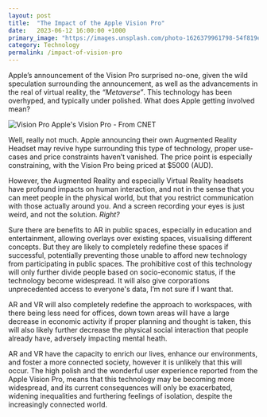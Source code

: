 ```yaml
---
layout: post
title:  "The Impact of the Apple Vision Pro"
date:   2023-06-12 16:00:00 +1000
primary_image: "https://images.unsplash.com/photo-1626379961798-54f819ee896a?ixlib=rb-4.0.3&ixid=M3wxMjA3fDB8MHxwaG90by1wYWdlfHx8fGVufDB8fHx8fA%3D%3D&auto=format&fit=crop&w=1170&q=80"
category: Technology
permalink: /impact-of-vision-pro
---
```


Apple’s announcement of the Vision Pro surprised no-one, given the wild speculation surrounding the announcement, as well as the advancements in the real of virtual reality, the *“Metaverse”*. This technology has been overhyped, and typically under polished. What does Apple getting involved mean?

![Vision Pro](https://www.cnet.com/a/img/resize/e906844427694241ac506423f976257869482f13/hub/2023/06/05/173849ce-5af2-47a0-bf88-2660a919a568/wwdc-2023-060523-apple-pro-vision-hands-on-7.jpg?auto=webp&fit=crop&height=675&width=1200)
<span data-nosnippet class="caption">Apple's Vision Pro - From CNET</span>

Well, really not much. Apple announcing their own Augmented Reality Headset may revive hype surrounding this type of technology, proper use-cases and price constraints haven’t vanished. The price point is especially constraining, with the Vision Pro being priced at $5000 (AUD). 

However, the Augmented Reality and especially Virtual Reality headsets have profound impacts on human interaction, and not in the sense that you can meet people in the physical world, but that you restrict communication with those actually around you. And a screen recording your eyes is just weird, and not the solution. *Right?*

Sure there are benefits to AR in public spaces, especially in education and entertainment, allowing overlays over existing spaces, visualising different concepts. But they are likely to completely redefine these spaces if successful, potentially preventing those unable to afford new technology from participating in public spaces. The prohibitive cost of this technology will only further divide people based on socio-economic status, if the technology become widespread. It will also give corporations unprecedented access to everyone's data, I’m not sure if I want that. 

AR and VR will also completely redefine the approach to workspaces, with there being less need for offices, down town areas will have a large decrease in economic activity if proper planning and thought is taken, this will also likely further decrease the physical social interaction that people already have, adversely impacting mental heath. 

AR and VR have the capacity to enrich our lives, enhance our environments, and foster a more connected society, however it is unlikely that this will occur. The high polish and the wonderful user experience reported from the Apple Vision Pro, means that this technology may be becoming more widespread, and its current consequences will only be exacerbated, widening inequalities and furthering feelings of isolation, despite the increasingly connected world.